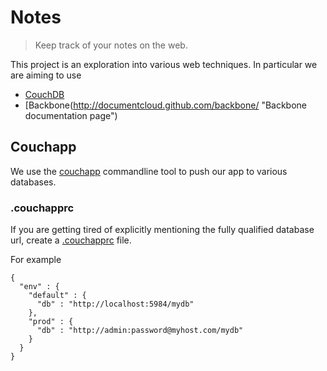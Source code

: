Notes
=====

> Keep track of your notes on the web.

This project is an exploration into various web techniques. In
particular we are aiming to use

* [CouchDB](http://couchdb.apache.org/ "CouchDB homepage")
* [Backbone(http://documentcloud.github.com/backbone/ "Backbone documentation page")

Couchapp
--------

We use the
[couchapp](http://couchapp.org/page/index "Homepage for Couchapp")
commandline tool to push our app to various databases.

### .couchapprc

If you are getting tired of explicitly mentioning the fully qualified
database url, create a 
[.couchapprc](http://couchapp.org/page/couchapp-config "Documentation on .couchapprc file")
file.

For example

    {
      "env" : {
        "default" : {
          "db" : "http://localhost:5984/mydb"
        },
        "prod" : {
          "db" : "http://admin:password@myhost.com/mydb"
        }
      }
    }

